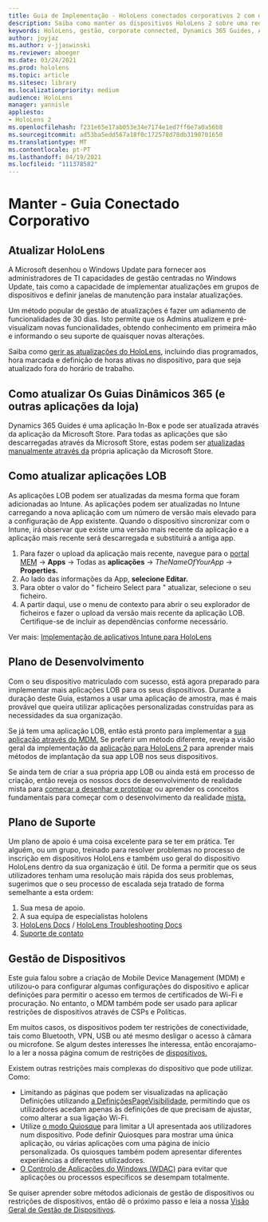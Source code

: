 ```yaml
---
title: Guia de Implementação - HoloLens conectados corporativos 2 com dinâmica 365 guias - Manter
description: Saiba como manter os dispositivos HoloLens 2 sobre uma rede corporativa Conectada com Dinâmica 365 Guides.
keywords: HoloLens, gestão, corporate connected, Dynamics 365 Guides, AAD, Azure AD, MDM, Mobile Device Management
author: joyjaz
ms.author: v-jjaswinski
ms.reviewer: aboeger
ms.date: 03/24/2021
ms.prod: hololens
ms.topic: article
ms.sitesec: library
ms.localizationpriority: medium
audience: HoloLens
manager: yannisle
appliesto:
- HoloLens 2
ms.openlocfilehash: f231e65e17ab053e34e7174e1ed7ff6e7a0a56b8
ms.sourcegitcommit: ad53ba5edd567a18f0c172578d78db3190701650
ms.translationtype: MT
ms.contentlocale: pt-PT
ms.lasthandoff: 04/19/2021
ms.locfileid: "111378582"
---
```

# <a name="maintain---corporate-connected-guide"></a>Manter - Guia Conectado Corporativo

## <a name="update-hololens"></a>Atualizar HoloLens

A Microsoft desenhou o Windows Update para fornecer aos administradores de TI capacidades de gestão centradas no Windows Update, tais como a capacidade de implementar atualizações em grupos de dispositivos e definir janelas de manutenção para instalar atualizações.

Um método popular de gestão de atualizações é fazer um adiamento de funcionalidades de 30 dias. Isto permite que os Admins atualizem e pré-visualizam novas funcionalidades, obtendo conhecimento em primeira mão e informando o seu suporte de quaisquer novas alterações.

Saiba como [gerir as atualizações do HoloLens](https://docs.microsoft.com/hololens/hololens-updates), incluindo dias programados, hora marcada e definição de horas ativas no dispositivo, para que seja atualizado fora do horário de trabalho.

## <a name="how-to-update-dynamics-365-guides-and-other-store-apps"></a>Como atualizar Os Guias Dinâmicos 365 (e outras aplicações da loja)

Dynamics 365 Guides é uma aplicação In-Box e pode ser atualizada através da aplicação da Microsoft Store. Para todas as aplicações que são descarregadas através da Microsoft Store, estas podem ser [atualizadas manualmente através da](https://docs.microsoft.com/hololens/holographic-store-apps#update-apps) própria aplicação da Microsoft Store.

## <a name="how-to-update-lob-apps"></a>Como atualizar aplicações LOB

As aplicações LOB podem ser atualizadas da mesma forma que foram adicionadas ao Intune. As aplicações podem ser atualizadas no Intune carregando a nova aplicação com um número de versão mais elevado para a configuração de App existente. Quando o dispositivo sincronizar com o Intune, irá observar que existe uma versão mais recente da aplicação e a aplicação mais recente será descarregada e substituirá a antiga app.

1. Para fazer o upload da aplicação mais recente, navegue para o [portal MEM](https://endpoint.microsoft.com/#home)  ->  **Apps** -> Todas as **aplicações**  ->  *TheNameOfYourApp*  ->  **Properties.**
2. Ao lado das informações da App, **selecione Editar.**
3. Para obter o valor do &quot; ficheiro Select para &quot; atualizar, selecione o seu ficheiro.
4. A partir daqui, use o menu de contexto para abrir o seu explorador de ficheiros e fazer o upload da versão mais recente da aplicação LOB. Certifique-se de incluir as dependências conforme necessário.

Ver mais: [Implementação de aplicativos Intune para HoloLens](https://docs.microsoft.com/hololens/app-deploy-intune)

## <a name="development-plan"></a>Plano de Desenvolvimento

Com o seu dispositivo matriculado com sucesso, está agora preparado para implementar mais aplicações LOB para os seus dispositivos. Durante a duração deste Guia, estamos a usar uma aplicação de amostra, mas é mais provável que queira utilizar aplicações personalizadas construídas para as necessidades da sua organização.

Se já tem uma aplicação LOB, então está pronto para implementar a [sua aplicação através do MDM.](https://docs.microsoft.com/hololens/app-deploy-intune) Se preferir um método diferente, reveja a visão geral da implementação da [aplicação para HoloLens 2](https://docs.microsoft.com/hololens/app-deploy-overview) para aprender mais métodos de implantação da sua app LOB nos seus dispositivos.

Se ainda tem de criar a sua própria app LOB ou ainda está em processo de criação, então reveja os nossos docs de desenvolvimento de realidade mista para [começar a desenhar e prototipar](https://docs.microsoft.com/windows/mixed-reality/design/design) ou aprender os conceitos fundamentais para começar com o desenvolvimento da realidade [mista.](https://docs.microsoft.com/windows/mixed-reality/discover/get-started-with-mr)

## <a name="support-plan"></a>Plano de Suporte

Um plano de apoio é uma coisa excelente para se ter em prática. Ter alguém, ou um grupo, treinado para resolver problemas no processo de inscrição em dispositivos HoloLens e também uso geral do dispositivo HoloLens dentro da sua organização é útil. De forma a permitir que os seus utilizadores tenham uma resolução mais rápida dos seus problemas, sugerimos que o seu processo de escalada seja tratado de forma semelhante a esta ordem:

1. Sua mesa de apoio.
2. A sua equipa de especialistas hololens
3. [HoloLens Docs](https://docs.microsoft.com/hololens/)  /  [HoloLens Troubleshooting Docs](https://docs.microsoft.com/hololens/hololens-troubleshooting)
4. [Suporte de contato](https://support.serviceshub.microsoft.com/supportforbusiness/create?sapId=e9391227-fa6d-927b-0fff-f96288631b8f)

## <a name="device-management"></a>Gestão de Dispositivos

Este guia falou sobre a criação de Mobile Device Management (MDM) e utilizou-o para configurar algumas configurações do dispositivo e aplicar definições para permitir o acesso em termos de certificados de Wi-Fi e procuração. No entanto, o MDM também pode ser usado para aplicar restrições de dispositivos através de CSPs e Políticas.

Em muitos casos, os dispositivos podem ter restrições de conectividade, tais como Bluetooth, VPN, USB ou até mesmo desligar o acesso à câmara ou microfone. Se algum destes interesses lhe interessa, então encorajamo-lo a ler a nossa página comum de restrições de [dispositivos.](https://docs.microsoft.com/hololens/hololens-common-device-restrictions)

Existem outras restrições mais complexas do dispositivo que pode utilizar. Como:

- Limitando as páginas que podem ser visualizadas na aplicação Definições utilizando [a DefiniçõesPageVisibilidade](https://docs.microsoft.com/hololens/settings-uri-list), permitindo que os utilizadores acedam apenas às definições de que precisam de ajustar, como alterar a sua ligação Wi-Fi.
- Utilize [o modo Quiosque](https://docs.microsoft.com/hololens/hololens-kiosk) para limitar a UI apresentada aos utilizadores num dispositivo. Pode definir Quiosques para mostrar uma única aplicação, ou várias aplicações com uma página de início personalizada. Os quiosques também podem apresentar diferentes experiências a diferentes utilizadores.
- [O Controlo de Aplicações do Windows (WDAC)](https://docs.microsoft.com/hololens/windows-defender-application-control-wdac) para evitar que aplicações ou processos específicos se desempam totalmente.

Se quiser aprender sobre métodos adicionais de gestão de dispositivos ou restrições de dispositivos, então dê o próximo passo e leia a nossa [Visão Geral de Gestão de Dispositivos](https://docs.microsoft.com/hololens/hololens-csp-policy-overview).





